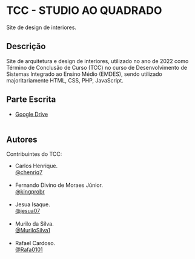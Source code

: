 # TCC - STUDIO AO QUADRADO

Site de design de interiores.

## Descrição

Site de arquitetura e design de interiores, utilizado no ano de 2022 como Término de Conclusão de Curso (TCC) no curso de Desenvolvimento de Sistemas Integrado ao Ensino Médio (EMDES), sendo utilizado majoritariamente HTML, CSS, PHP, JavaScript.

## Parte Escrita

* [Google Drive](https://drive.google.com/drive/u/0/folders/1urVxxwmcNGCFbgZdPpZqxDGDOtjIupG-) <br><br>

## Autores

Contribuintes do TCC:

* Carlos Henrique.<br>
[@chenriq7](https://github.com/chenriq7) <br><br>
* Fernando Divino de Moraes Júnior. <br>
[@kingprobr](https://github.com/kingprobr) <br><br>
* Jesua Isaque.<br>
[@jesua07](https://github.com/jesua07) <br><br>
* Murilo da Silva.<br>
[@MuriloSilva1](https://github.com/MuriloSilva1) <br><br>
* Rafael Cardoso.<br>
[@Rafa0101](https://github.com/Rafa0101)<br>
